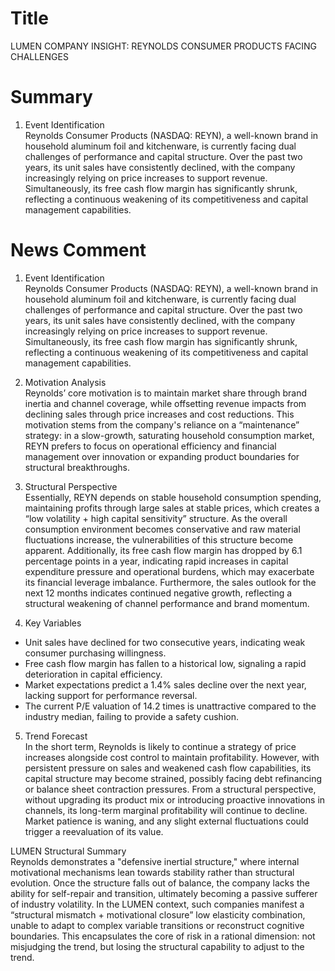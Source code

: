 # Title
LUMEN COMPANY INSIGHT: REYNOLDS CONSUMER PRODUCTS FACING CHALLENGES

# Summary
1. Event Identification  
Reynolds Consumer Products (NASDAQ: REYN), a well-known brand in household aluminum foil and kitchenware, is currently facing dual challenges of performance and capital structure. Over the past two years, its unit sales have consistently declined, with the company increasingly relying on price increases to support revenue. Simultaneously, its free cash flow margin has significantly shrunk, reflecting a continuous weakening of its competitiveness and capital management capabilities.

# News Comment
1. Event Identification  
Reynolds Consumer Products (NASDAQ: REYN), a well-known brand in household aluminum foil and kitchenware, is currently facing dual challenges of performance and capital structure. Over the past two years, its unit sales have consistently declined, with the company increasingly relying on price increases to support revenue. Simultaneously, its free cash flow margin has significantly shrunk, reflecting a continuous weakening of its competitiveness and capital management capabilities.

2. Motivation Analysis  
Reynolds’ core motivation is to maintain market share through brand inertia and channel coverage, while offsetting revenue impacts from declining sales through price increases and cost reductions. This motivation stems from the company's reliance on a “maintenance” strategy: in a slow-growth, saturating household consumption market, REYN prefers to focus on operational efficiency and financial management over innovation or expanding product boundaries for structural breakthroughs.

3. Structural Perspective  
Essentially, REYN depends on stable household consumption spending, maintaining profits through large sales at stable prices, which creates a “low volatility + high capital sensitivity” structure. As the overall consumption environment becomes conservative and raw material fluctuations increase, the vulnerabilities of this structure become apparent. Additionally, its free cash flow margin has dropped by 6.1 percentage points in a year, indicating rapid increases in capital expenditure pressure and operational burdens, which may exacerbate its financial leverage imbalance. Furthermore, the sales outlook for the next 12 months indicates continued negative growth, reflecting a structural weakening of channel performance and brand momentum.

4. Key Variables  
- Unit sales have declined for two consecutive years, indicating weak consumer purchasing willingness.  
- Free cash flow margin has fallen to a historical low, signaling a rapid deterioration in capital efficiency.  
- Market expectations predict a 1.4% sales decline over the next year, lacking support for performance reversal.  
- The current P/E valuation of 14.2 times is unattractive compared to the industry median, failing to provide a safety cushion.

5. Trend Forecast  
In the short term, Reynolds is likely to continue a strategy of price increases alongside cost control to maintain profitability. However, with persistent pressure on sales and weakened cash flow capabilities, its capital structure may become strained, possibly facing debt refinancing or balance sheet contraction pressures. From a structural perspective, without upgrading its product mix or introducing proactive innovations in channels, its long-term marginal profitability will continue to decline. Market patience is waning, and any slight external fluctuations could trigger a reevaluation of its value.

LUMEN Structural Summary  
Reynolds demonstrates a "defensive inertial structure," where internal motivational mechanisms lean towards stability rather than structural evolution. Once the structure falls out of balance, the company lacks the ability for self-repair and transition, ultimately becoming a passive sufferer of industry volatility. In the LUMEN context, such companies manifest a “structural mismatch + motivational closure” low elasticity combination, unable to adapt to complex variable transitions or reconstruct cognitive boundaries. This encapsulates the core of risk in a rational dimension: not misjudging the trend, but losing the structural capability to adjust to the trend.
